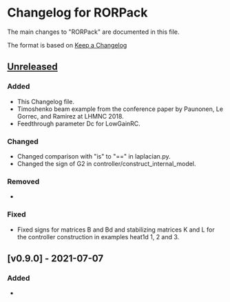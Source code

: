 # Changelog for RORPack

The main changes to "RORPack" are documented in this file.

The format is based on [Keep a Changelog](https://keepachangelog.com/en/1.0.0/)

## [Unreleased]

### Added 

- This Changelog file.
- Timoshenko beam example from the conference paper by Paunonen, Le Gorrec, and Ramirez at LHMNC 2018.
- Feedthrough parameter Dc for LowGainRC.

### Changed

- Changed comparison with "is" to "==" in laplacian.py.
- Changed the sign of G2 in controller/construct_internal_model.

### Removed

- 

### Fixed

- Fixed signs for matrices B and Bd and stabilizing matrices K and L for the controller construction in examples heat1d 1, 2 and 3.

## [v0.9.0] - 2021-07-07

### Added 

- 

[unreleased]: 
[v0.9.0]: 

